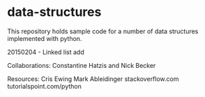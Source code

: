 # data-structures

This repository holds sample code for a number of data structures implemented with python.

20150204 - Linked list add

Collaborations:
Constantine Hatzis and Nick Becker

Resources:
Cris Ewing
Mark Ableidinger
stackoverflow.com
tutorialspoint.com/python

